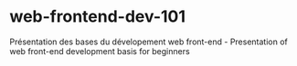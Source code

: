 # web-frontend-dev-101
Présentation des bases du dévelopement web front-end - Presentation of web front-end development basis for beginners
